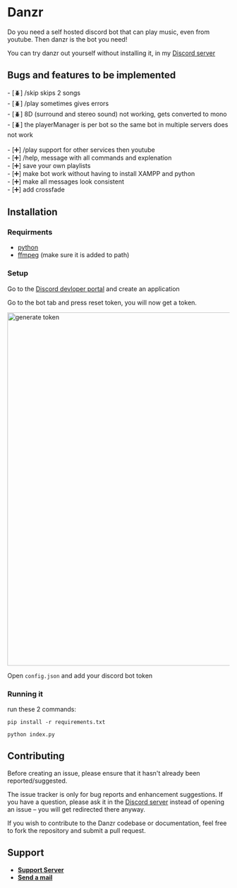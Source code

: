 # Danzr
Do you need a self hosted discord bot that can play music, even from youtube. Then danzr is the bot you need!

You can try danzr out yourself without installing it, in my [Discord server](https://discord.gg/73fj8ez9nC)


<h2>Bugs and features to be implemented</h2>
- [🪲] /skip skips 2 songs <br>
- [🪲] /play sometimes gives errors <br>
- [🪲] 8D (surround and stereo sound) not working, gets converted to mono<br>
- [🪲] the playerManager is per bot so the same bot in multiple servers does not work <br><br>
- [➕] /play support for other services then youtube<br>
- [➕] /help, message with all commands and explenation<br>
- [➕] save your own playlists<br>
- [➕] make bot work without having to install XAMPP and python<br>
- [➕] make all messages look consistent<br>
- [➕] add crossfade<br>

## Installation
### Requirments
- [python](https://www.python.org/)
- [ffmpeg](https://ffmpeg.org) (make sure it is added to path)
### Setup
Go to the [Discord devloper portal](https://discord.com/developers/applications/) and create an application

Go to the bot tab and press reset token, you will now get a token.

<img src="https://i.imgur.com/4SvGvb6.png" width="800" alt="generate token">

Open `config.json` and add your discord bot token
### Running it
run these 2 commands:

`pip install -r requirements.txt`

`python index.py`

## Contributing

Before creating an issue, please ensure that it hasn't already been reported/suggested.

The issue tracker is only for bug reports and enhancement suggestions. If you have a question, please ask it in the [Discord server](https://discord.gg/73fj8ez9nC) instead of opening an issue – you will get redirected there anyway.

If you wish to contribute to the Danzr codebase or documentation, feel free to fork the repository and submit a pull request.

## Support
- **[Support Server](https://discord.gg/73fj8ez9nC)**
- **[Send a mail](https://blasix.com/contact)**
